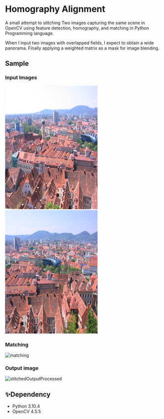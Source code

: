 # Homography Alignment

A small attempt to stitching Two images capturing the same scene in OpenCV using feature detection, homography, and matching in Python Programming language.

When I input two images with overlapped fields, I expect to obtain a wide panorama. Finally applying a weighted matrix as a mask for image blending.


## Sample 

### Input Images
<img src="https://github.com/Jemmy-cloud/Homography-Alignment/blob/master/unstitchedImages/left_image.png" width=300 height=400 >   <img src="https://github.com/Jemmy-cloud/Homography-Alignment/blob/master/unstitchedImages/right%20image.png" width=300 height=400 >

### Matching
![matching](https://user-images.githubusercontent.com/85626938/166119292-bc2436c7-ca00-4c1d-9aaf-67bbbfc3798e.png)

### Output image
![stitchedOutputProcessed](https://user-images.githubusercontent.com/85626938/166118022-dc4962b4-e04c-4db7-b763-29247e699115.png)




## ✨Dependency
- Python 3.10.4
- OpenCV 4.5.5


